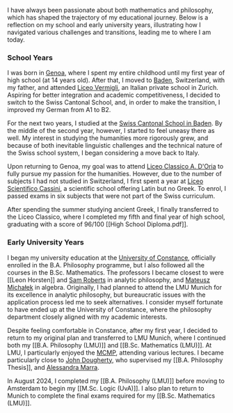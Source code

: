 I have always been passionate about both mathematics and philosophy, which has shaped the trajectory of my educational journey. Below is a reflection on my school and early university years, illustrating how I navigated various challenges and transitions, leading me to where I am today.
### School Years
I was born in [Genoa](https://maps.app.goo.gl/SQ3dbn5pLBdD5xYKA), where I spent my entire childhood until my first year of high school (at 14 years old). After that, I moved to [Baden](https://maps.app.goo.gl/LMU7ArNQwwto4PU48?g_st=ic), Switzerland, with my father, and attended [Liceo Vermigli](http://liceo-vermigli.com/), an Italian private school in Zurich. Aspiring for better integration and academic competitiveness, I decided to switch to the Swiss Cantonal School, and, in order to make the transition, I improved my German from A1 to B2.

For the next two years, I studied at the [Swiss Cantonal School in Baden](https://www.kanti-baden.ch/). By the middle of the second year, however, I started to feel uneasy there as well. My interest in studying the humanities more rigorously grew, and because of both inevitable linguistic challenges and the technical nature of the Swiss school system, I began considering a move back to Italy.

Upon returning to Genoa, my goal was to attend [Liceo Classico A. D'Oria](https://liceodoria.edu.it/) to fully pursue my passion for the humanities. However, due to the number of subjects I had not studied in Switzerland, I first spent a year at [Liceo Scientifico Cassini](https://www.liceocassini.it/), a scientific school offering Latin but no Greek. To enrol, I passed exams in six subjects that were not part of the Swiss curriculum.

After spending the summer studying ancient Greek, I finally transferred to the Liceo Classico, where I completed my fifth and final year of high school, graduating with a score of 96/100 [[High School Diploma.pdf]].
### Early University Years
I began my university education at the [University of Constance](https://www.uni-konstanz.de/), officially enrolled in the B.A. Philosophy programme, but I also followed all the courses in the B.Sc. Mathematics. The professors I became closest to were [[Leon Horsten]] and [Sam Roberts](https://www.philosophie.uni-konstanz.de/en/ag-leon-horsten/members-of-the-ag-horsten/academic-staff/sam-roberts/) in analytic philosophy, and [Mateusz Michałek](https://www.mathematik.uni-konstanz.de/working-group-real-geometry-and-algebra/prof-dr-mateusz-michalek/) in algebra. Originally, I had planned to attend the LMU Munich for its excellence in analytic philosophy, but bureaucratic issues with the application process led me to seek alternatives. I consider myself fortunate to have ended up at the University of Constance, where the philosophy department closely aligned with my academic interests.

Despite feeling comfortable in Constance, after my first year, I decided to return to my original plan and transferred to LMU Munich, where I continued both my [[B.A. Philosophy (LMU)]] and [[B.Sc. Mathematics (LMU)]]. At LMU, I particularly enjoyed the [MCMP](https://www.mcmp.philosophie.uni-muenchen.de/index.html), attending various lectures. I became particularly close to [John Dougherty](https://www.mcmp.philosophie.uni-muenchen.de/people/faculty/dougherty_john/index.html), who supervised my [[B.A. Philosophy Thesis]], and [Alessandra Marra](https://www.mcmp.philosophie.uni-muenchen.de/people/faculty/marra_alessandra/index.html).

In August 2024, I completed my [[B.A. Philosophy (LMU)]] before moving to Amsterdam to begin my [[M.Sc. Logic (UvA)]]. I also plan to return to Munich to complete the final exams required for my [[B.Sc. Mathematics (LMU)]].